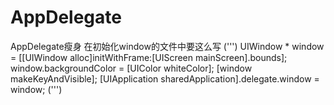 # AppDelegate
AppDelegate瘦身
在初始化window的文件中要这么写
  (''') 
    UIWindow * window = [[UIWindow alloc]initWithFrame:[UIScreen mainScreen].bounds]; 
    window.backgroundColor = [UIColor whiteColor];
    [window makeKeyAndVisible];
    [UIApplication sharedApplication].delegate.window = window;
  (''')
